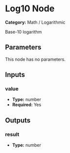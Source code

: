 
# Log10 Node

**Category:** Math / Logarithmic

Base-10 logarithm

## Parameters

This node has no parameters.

## Inputs


### value
- **Type:** number
- **Required:** Yes



## Outputs


### result
- **Type:** number




